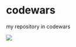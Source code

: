# codewars
my repository in codewars


<img src="https://www.codewars.com/users/maulanaghozii/badges/large"/>
